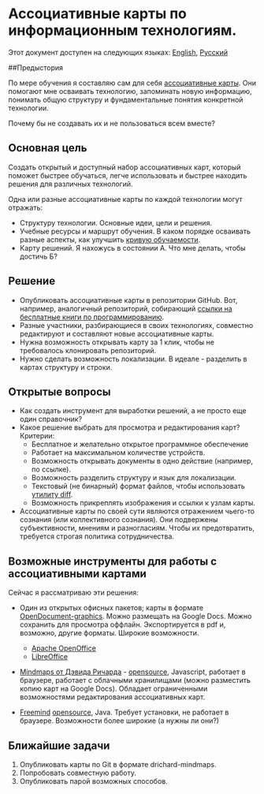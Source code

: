 # Ассоциативные карты по информационным технологиям.
Этот документ доступен на следующих языках:
[English](https://github.com/NickVolynkin/Solution-mindmaps/blob/master/README.md),
[Русский](https://github.com/NickVolynkin/Solution-mindmaps/blob/master/README_RU.md)

##Предыстория

По мере обучения я составляю сам для себя [ассоциативные карты](https://ru.wikipedia.org/wiki/%D0%94%D0%B8%D0%B0%D0%B3%D1%80%D0%B0%D0%BC%D0%BC%D0%B0_%D1%81%D0%B2%D1%8F%D0%B7%D0%B5%D0%B9). Они помогают мне осваивать технологию, запоминать новую информацию, понимать общую структуру и фундаментальные понятия конкретной технологии.

Почему бы не создавать их и не пользоваться всем вместе?

## Основная цель
Создать открытый и доступный набор ассоциативных карт, который поможет быстрее обучаться, легче использовать и быстрее находить решения для различных технологий.

Одна или разные ассоциативные карты по каждой технологии могут отражать:

* Структуру технологии. Основные идеи, цели и решения.
* Учебные ресурсы и маршрут обучения. В каком порядке осваивать разные аспекты, как улучшить [кривую обучаемости](https://ru.wikipedia.org/wiki/%D0%9A%D1%80%D0%B8%D0%B2%D0%B0%D1%8F_%D0%BE%D0%B1%D1%83%D1%87%D0%B0%D0%B5%D0%BC%D0%BE%D1%81%D1%82%D0%B8).
* Карту решений. Я нахожусь в состоянии А. Что мне делать, чтобы достичь Б?

## Решение

* Опубликовать ассоциативные карты в репозитории GitHub. Вот, например, аналогичный репозиторий, собирающий [ссылки на бесплатные книги по программированию](https://github.com/vhf/free-programming-books). 
* Разные участники, разбирающиеся в своих технологиях, совместно редактируют и составляют новые ассоциативные карты.
* Нужна возможность открывать карту за 1 клик, чтобы не требовалось клонировать репозиторий.
* Нужно сделать возможность локализации. В идеале - разделить в картах структуру и строки.


## Открытые вопросы

* Как создать инструмент для выработки решений, а не просто еще один справочник?
* Какое решение выбрать для просмотра и редактирования карт? Критерии:
	* Бесплатное и желательно открытое программное обеспечение
	* Работает на максимальном количестве устройств.
	* Возможность открывать документы в одно действие (например, по ссылке). 
	* Возможность разделить структуру и язык для локализации.
	* Текстовый (не бинарный) формат файлов, чтобы использовать [утилиту diff](https://ru.wikipedia.org/wiki/Diff).
	* Возможность прикреплять изображения и ссылки к узлам карты.
* Ассоциативные карты по своей сути являются отражением чьего-то сознания (или коллективного сознания). Они подвержены субъективности, мнениям и разногласиям. Чтобы их предотвратить, требуется строгая политика сотрудничества.


## Возможные инструменты для работы с ассоциативными картами

Сейчас я рассматриваю эти решения:

* Один из открытых офисных пакетов; карты в формате [OpenDocument-graphics](https://en.wikipedia.org/wiki/OpenDocument#Specifications). Можно размещать на Google Docs. Можно сохранить для просмотра оффлайн. Экспортируется в pdf и, возможно, другие форматы. Широкие возможности.
	* [Apache OpenOffice](https://en.wikipedia.org/wiki/Apache_OpenOffice)
	* [LibreOffice](https://en.wikipedia.org/wiki/LibreOffice) 


* [Mindmaps от Дэвида Ричарда](http://drichard.org/mindmaps/#) - [opensource](https://github.com/drichard/mindmaps), Javascript, работает в браузере, работает с облачными хранилищами (можно разместить копию карт на Google Docs). Обладает ограниченными возможностями редактирования ассоциативных карт.

* [Freemind](http://freemind.sourceforge.net/wiki/index.php/) [opensource](http://freemind.sourceforge.net/wiki/index.php/Main_Page), Java. Требует установки, не работает в браузере. Возможности более широкие (а нужны ли они?)

## Ближайшие задачи

1. Опубликовать карты по Git в формате drichard-mindmaps.
2. Попробовать совместную работу.
3. Опубликовать парой возможных способов.